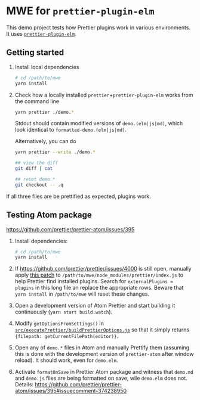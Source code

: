 # MWE for `prettier-plugin-elm`

This demo project tests how Prettier plugins work in various environments. It uses [`prettier-plugin-elm`](https://github.com/gicentre/prettier-plugin-elm).

## Getting started

1.  Install local dependencies

    ```bash
    # cd /path/to/mwe
    yarn install
    ```

1.  Check how a locally installed `prettier`+`prettier-plugin-elm` works from the command line

    ```bash
    yarn prettier ./demo.*
    ```

    Stdout should contain modified versions of `demo.(elm|js|md)`, which look identical to `formatted-demo.(elm|js|md)`.

    Alternatively, you can do

    ```bash
    yarn prettier --write ./demo.*

    ## view the diff
    git diff | cat

    ## reset demo.*
    git checkout -- .q
    ```

If all three files are be prettified as expected, plugins work.

## Testing Atom package

https://github.com/prettier/prettier-atom/issues/395

1.  Install dependencies:

    ```bash
    # cd /path/to/mwe
    yarn install
    ```

1.  If https://github.com/prettier/prettier/issues/4000 is still open, manually apply [this patch](https://github.com/kachkaev/prettier/commit/a5910f886d96cdaa748d2708da78de5a7d643d02) to `/path/to/mwe/node_modules/prettier/index.js` to help Prettier find installed plugins. Search for `externalPlugins = plugins` in this long file an replace the appropriate rows. Beware that `yarn install` in `/path/to/mwe` will reset these changes.

1.  Open a development version of Atom Prettier and start building it continuously (`yarn start build.watch`).

1.  Modify `getOptionsFromSettings()` in [`src/executePrettier/buildPrettierOptions.js`](https://github.com/prettier/prettier-atom/blob/master/src/executePrettier/buildPrettierOptions.js) so that it simply returns `{filepath: getCurrentFilePath(editor)}`.

1.  Open any of `demo.*` files in Atom and manually Prettify them (assuming this is done with the development version of `prettier-atom` after window reload). It should work, even for `demo.elm`.

1.  Activate `formatOnSave` in Prettier Atom package and witness that `demo.md` and `demo.js` files are being formatted on save, wile `demo.elm` does not. Details: https://github.com/prettier/prettier-atom/issues/395#issuecomment-374238950

```

```
